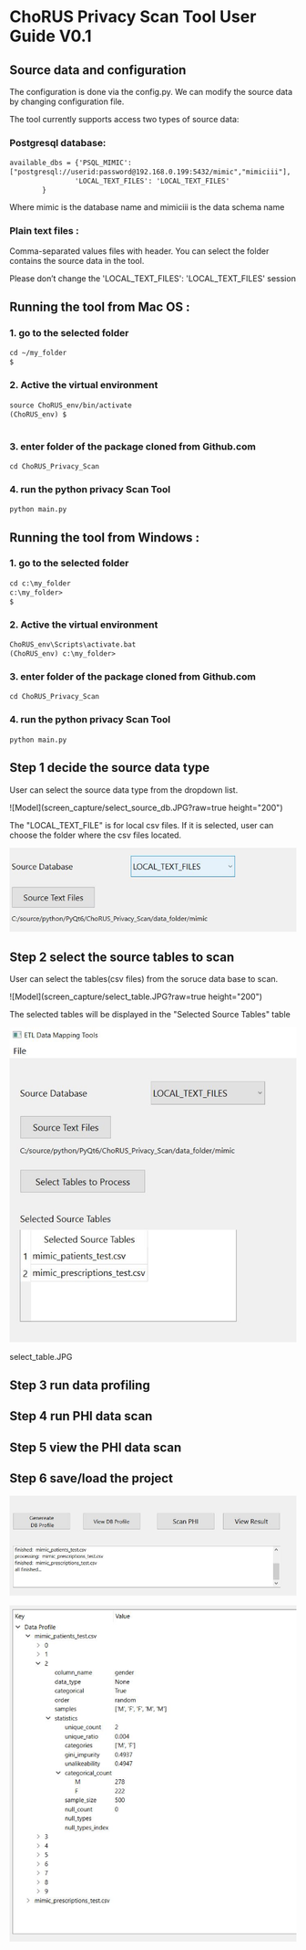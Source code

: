 # ChoRUS Privacy Scan Tool User Guide V0.1
 
## Source data and configuration

The configuration is done via the config.py. We can modify the source data by changing configuration file.

The tool currently supports access two types of source data:

### Postgresql database:  

~~~
available_dbs = {'PSQL_MIMIC': ["postgresql://userid:password@192.168.0.199:5432/mimic","mimiciii"],
                'LOCAL_TEXT_FILES': 'LOCAL_TEXT_FILES'
        }
~~~        

Where mimic is the database name and mimiciii is the data schema name

### Plain text files :  

Comma-separated values files with header. You can select the folder contains the source data in the tool.

Please don’t change the 'LOCAL_TEXT_FILES': 'LOCAL_TEXT_FILES' session
 

## Running the tool from Mac OS :

### 1. go to the selected folder
~~~
cd ~/my_folder
$
~~~

### 2. Active the virtual environment
~~~
source ChoRUS_env/bin/activate
(ChoRUS_env) $
 
~~~

### 3. enter folder of the package cloned from Github.com 
~~~
cd ChoRUS_Privacy_Scan
~~~

### 4. run the python privacy Scan Tool
~~~
python main.py
~~~
 

## Running the tool from Windows :

### 1. go to the selected folder
~~~
cd c:\my_folder
c:\my_folder>
$
~~~

### 2. Active the virtual environment
~~~
ChoRUS_env\Scripts\activate.bat
(ChoRUS_env) c:\my_folder>
~~~

### 3. enter folder of the package cloned from Github.com 
~~~
cd ChoRUS_Privacy_Scan
~~~

### 4. run the python privacy Scan Tool
~~~
python main.py
~~~
 
## Step 1 decide the source data type 
User can select the source data type from the dropdown list. 

![Model](screen_capture/select_source_db.JPG?raw=true height="200")

The "LOCAL_TEXT_FILE" is for local csv files. If it is selected, user can  choose the folder where the csv files located.

![Model](screen_capture/csv_files.JPG?raw=true)

## Step 2 select the source tables to scan 

User can select the tables(csv files) from the soruce data base to scan.

![Model](screen_capture/select_table.JPG?raw=true height="200")

The selected tables will be displayed in the "Selected Source Tables" table

![Model](screen_capture/selected_tables.JPG?raw=true)

select_table.JPG

## Step 3 run data profiling 

## Step 4 run PHI data scan

## Step 5 view the PHI data scan


## Step 6 save/load the project



![Model](screen_capture/Profiling.JPG?raw=true)

![Model](screen_capture/Profiling_result.JPG?raw=true)
 
 





